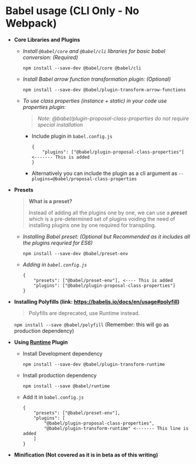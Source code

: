 # Babel usage (CLI Only - No Webpack)

- **Core Libraries and Plugins**

  - _Install `@babel/core` and `@babel/cli` libraries for basic babel conversion: (Required)_

    `npm install --save-dev @babel/core @babel/cli`

  - _Install Babel arrow function transformation plugin: (Optional)_

    `npm install --save-dev @babel/plugin-transform-arrow-functions`

  - _To use class properties (instance + static) in your code use properties plugin:_

    > _Note: @babel/plugin-proposal-class-properties do not require special installation_

    - Include plugin in `babel.config.js`

      ```
      {
          "plugins": ["@babel/plugin-proposal-class-properties"] <------- This is added
      }
      ```

    - Alternatively you can include the plugin as a cli argument as `--plugins=@babel/proposal-class-properties`

- **Presets**

  > **What is a preset?**
  >
  > Instead of adding all the plugins one by one, we can use a **_preset_** which is a  pre-determined set of plugins voiding the need of installing plugins one by one required for transpiling.

  - _Installing Babel preset: (Optional but Recommended as it includes all the plugins requried for ES6)_

    `npm install --save-dev @babel/preset-env`

  - _Adding in `babel.config.js`_

    ```
    {
        "presets": ["@babel/preset-env"], <---- This is added
        "plugins": ["@babel/plugin-proposal-class-properties"]
    }
    ```

- **Installing Polyfills (link: https://babeljs.io/docs/en/usage#polyfill)**

  > Polyfills are deprecated, use Runtime instead.

  `npm install --save @babel/polyfill` (Remember: this will go as production dependency)

- **Using [Runtime](https://babeljs.io/docs/en/babel-plugin-transform-runtime) Plugin**

  - Install Development dependency

    `npm install --save-dev @babel/plugin-transform-runtime`

  - Install production dependency

    `npm install --save @babel/runtime`

  - Add it in `babel.config.js`

    ```
    {
        "presets": ["@babel/preset-env"],
        "plugins": [
            "@babel/plugin-proposal-class-properties",
            "@babel/plugin-transform-runtime" <------- This line is added
        ]
    }
    ```

* **Minification (Not covered as it is in beta as of this writing)**

